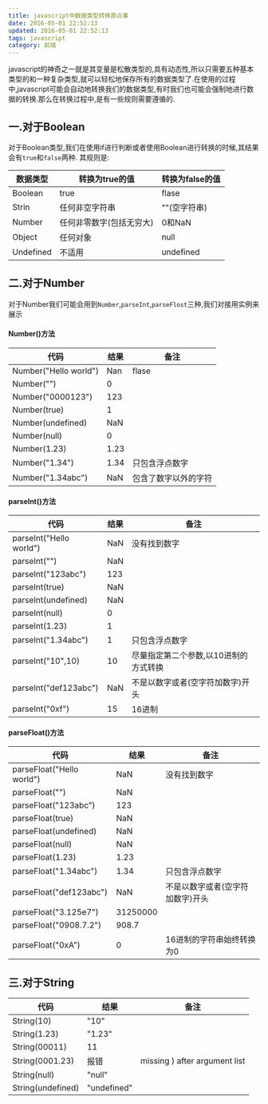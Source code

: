 ```yaml
---
title: javascript中数据类型转换那点事
date: 2016-05-01 22:52:13
updated: 2016-05-01 22:52:13
tags: javascript
category: 前端
---
```


javascript的神奇之一就是其变量是松散类型的,具有动态性,所以只需要五种基本类型的和一种复杂类型,就可以轻松地保存所有的数据类型了.在使用的过程中,javascript可能会自动地转换我们的数据类型,有时我们也可能会强制地进行数据的转换.那么在转换过程中,是有一些规则需要遵循的.
<!--more-->
## 一.对于Boolean

对于Boolean类型,我们在使用if进行判断或者使用Boolean进行转换的时候,其结果会有`true`和`false`两种.
其规则是:

| 数据类型      | 转换为true的值     | 转换为false的值 | 
|-----------|---------------|------------| 
| Boolean   | true          | flase      | 
| Strin     | 任何非空字符串       | ""(空字符串)   | 
| Number    | 任何非零数字(包括无穷大) | 0和NaN      | 
| Object    | 任何对象          | null       | 
| Undefined | 不适用           | undefined  | 

## 二.对于Number

对于Number我们可能会用到`Number`,`parseInt`,`parseFlost`三种,我们对接用实例来展示

#### Number()方法

| 代码                    | 结果   | 备注         | 
|-----------------------|------|------------| 
| Number("Hello world") | Nan  | flase      | 
| Number("")            | 0    |            | 
| Number("0000123")     | 123  |            | 
| Number(true)          | 1    |            | 
| Number(undefined)     | NaN  |            | 
| Number(null)          | 0    |            | 
| Number(1.23)          | 1.23 |            | 
| Number("1.34")        | 1.34 | 只包含浮点数字    | 
| Number("1.34abc")     | NaN  | 包含了数字以外的字符 | 

#### parseInt()方法

| 代码                       | 结果  | 备注                   | 
|--------------------------|-----|----------------------| 
| parseInt("Hello world") | NaN | 没有找到数字               | 
| parseInt("")            | NaN |                      | 
| parseInt("123abc")       | 123 |                      | 
| parseInt(true)           | NaN |                      | 
| parseInt(undefined)      | NaN |                      | 
| parseInt(null)           | 0   |                      | 
| parseInt(1.23)           | 1   |                      | 
| parseInt("1.34abc")      | 1   | 只包含浮点数字              | 
| parseInt("10",10)        | 10  | 尽量指定第二个参数,以10进制的方式转换 | 
| parseInt("def123abc")    | NaN | 不是以数字或者(空字符加数字)开头    | 
| parseInt("0xf")          | 15  | 16进制			    | 

#### parseFloat()方法

| 代码                       | 结果  | 备注                   | 
|--------------------------|-----|----------------------| 
| parseFloat("Hello world") | NaN | 没有找到数字               | 
| parseFloat("")            | NaN |                      | 
| parseFloat("123abc")       | 123 |                      | 
| parseFloat(true)           | NaN |                      | 
| parseFloat(undefined)      | NaN |                      | 
| parseFloat(null)           | NaN   |                      | 
| parseFloat(1.23)           | 1.23   |                      | 
| parseFloat("1.34abc")      | 1.34   | 只包含浮点数字              | 
| parseFloat("def123abc")    | NaN | 不是以数字或者(空字符加数字)开头    | 
| parseFloat("3.125e7")    | 31250000 |                      | 
| parseFloat("0908.7.2")    | 908.7 |                      | 
| parseFloat("0xA")    | 0 |  16进制的字符串始终转换为0      | 

## 三.对于String

| 代码                | 结果          | 备注                            | 
|-------------------|-------------|-------------------------------| 
| String(10)        | "10"        |                               | 
| String(1.23)      | "1.23"      |                               | 
| String(00011)     | 11          |                               | 
| String(0001.23)   | 报错          | missing ) after argument list | 
| String(null)      | "null"      |                               | 
| String(undefined) | "undefined" |                               | 

